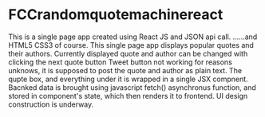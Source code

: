 # FCCrandomquotemachinereact
This is a single page app created using React JS and JSON api call.
......and HTML5 CSS3 of course.
This single page app displays popular quotes and their authors.
Currently displayed quote and author can be changed with clicking the next quote button
Tweet button not working for reasons unknows, it is supposed to post the quote and author as plain text.
The qupte box, and everything under it is wrapped in a single JSX compnent.
Bacnked data is brought using javascript fetch() asynchronus function, and stored in component's state, which then renders it to frontend.
UI design construction is underway.

